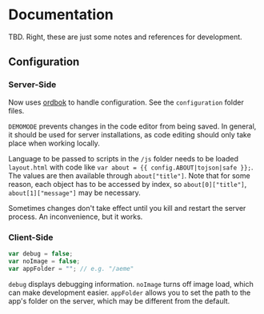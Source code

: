 # Documentation

TBD. Right, these are just some notes and references for development.

## Configuration

### Server-Side

Now uses [ordbok](https://github.com/eriktaubeneck/ordbok) to handle configuration. See the `configuration` folder files.

`DEMOMODE` prevents changes in the code editor from being saved. In general, it should be used for server installations, as code editing should only take place when working locally.

Language to be passed to scripts in the `/js` folder needs to be loaded `layout.html` with code like `var about = {{ config.ABOUT|tojson|safe }};`. The values are then available through `about["title"]`. Note that for some reason, each object has to be accessed by index, so `about[0]["title"]`, `about[1]["message"]` may be necessary.

Sometimes changes don't take effect until you kill and restart the server process. An inconvenience, but it works.

### Client-Side

```javascript
var debug = false;
var noImage = false;
var appFolder = ""; // e.g. "/aeme"
```

`debug` displays debugging information. `noImage` turns off image load, which can make development easier. `appFolder` allows you to set the path to the app's folder on the server, which may be different from the default.